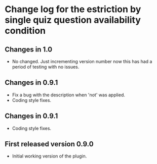 # Change log for the estriction by single quiz question availability condition

## Changes in 1.0

* No changed. Just incrementing version number now this has had a
  period of testing with no issues.


## Changes in 0.9.1

* Fix a bug with the description when 'not' was applied.
* Coding style fixes.


## Changes in 0.9.1

* Coding style fixes.


## First released version 0.9.0

* Initial working version of the plugin.
